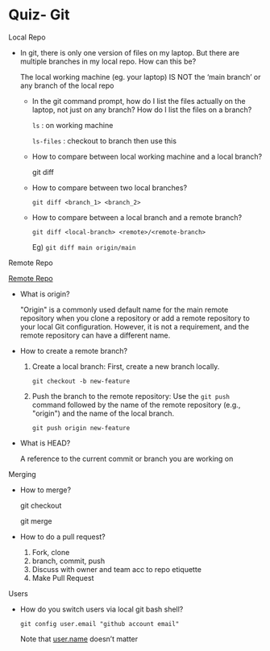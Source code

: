 # Quiz- Git

Local Repo

- In git, there is only one version of files on my laptop. But there are multiple branches in my local repo. How can this be?
    
    The local working machine (eg. your laptop) IS NOT the ‘main branch’ or any branch of the local repo
    
    - In the git command prompt, how do I list the files actually on the laptop, not just on any branch? How do I list the files on a branch?
        
        `ls` : on working machine
        
        `ls-files` : checkout to branch then use this
        
    - How to compare between local working machine and a local branch?
        
        git diff <branch>
        
    - How to compare between two local branches?
        
        `git diff <branch_1> <branch_2>`
        
    - How to compare between a local branch and a remote branch?
        
        `git diff <local-branch> <remote>/<remote-branch>`
        
        Eg) `git diff main origin/main`
        

Remote Repo

[Remote Repo](https://www.notion.so/Remote-Repo-065557e5db3d4170bcee5b1714ad6efc?pvs=21) 

- What is origin?
    
    "Origin" is a commonly used default name for the main remote repository when you clone a repository or add a remote repository to your local Git configuration. However, it is not a requirement, and the remote repository can have a different name.
    
- How to create a remote branch?
    1. Create a local branch: First, create a new branch locally.
        
        ```
        git checkout -b new-feature
        ```
        
    2. Push the branch to the remote repository: Use the `git push` command followed by the name of the remote repository (e.g., "origin") and the name of the local branch. 
        
        ```
        git push origin new-feature
        ```
        
    
- What is HEAD?
    
    A reference to the current commit or branch you are working on
    

Merging

- How to merge?
    
    git checkout <branch to merge into>
    
    git merge <branch to merge in>
    
- How to do a pull request?
    1. Fork, clone
    2. branch, commit, push
    3. Discuss with owner and team acc to repo etiquette
    4. Make Pull Request 

Users

- How do you switch users via local git bash shell?
    
    `git config user.email "github account email"`
    
    Note that [user.name](http://user.name) doesn’t matter